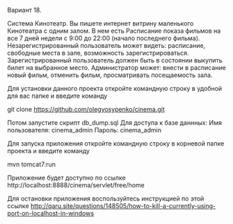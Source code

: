 Вариант 18.

Система Кинотеатр. Вы пишете интернет витрину маленького Кинотеатра 
с одним залом. В нем есть Расписание показа фильмов на все 7 дней 
недели с 9:00 до 22:00 (начало последнего фильма). 
Незарегистрированный пользователь может видеть: расписание, 
свободные места в зале, возможность зарегистрироваться. 
Зарегистрированный пользователь должен быть в состоянии выкупить 
билет на выбранное место. Администратор может: внести в расписание 
новый фильм, отменить фильм, просматривать посещаемость зала.

Для установки данного проекта откройте командную строку в удобной 
для вас папке и введите команду

git clone https://github.com/olegyosypenko/cinema.git

Потом запустите скрипт db_dump.sql Для доступа к базе даннных: 
Имя пользователя: cinema_admin Пароль: cinema_admin

Для запуска приложения откройте командную строку в корневой папке 
проекта и введите команду

mvn tomcat7:run

Приложение будет доступно по ссылке
http://localhost:8888/cinema/servlet/free/home

Для остановки приложения воспользуйтесь инструкцией по этой ссылке 
http://qaru.site/questions/148505/how-to-kill-a-currently-using-port-on-localhost-in-windows